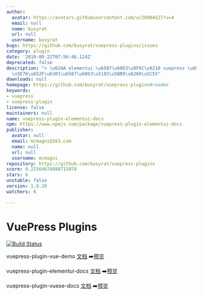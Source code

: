 ```yaml
---
author:
  avatar: https://avatars.githubusercontent.com/u/20984527?v=4
  email: null
  name: busyrat
  url: null
  username: busyrat
bugs: https://github.com/busyrat/vuepress-plugins/issues
category: plugin
date: '2019-08-22T07:56:46.124Z'
deprecated: false
description: "> \u628A elementui \u6587\u6863\u8F6C\u6210 vuepress \u6587\u6863\uFF0C\
  \u5E76\u652F\u6301\u6587\u6863\u5185\u5BB9\u6269\u5C55"
downloads: null
homepage: https://github.com/busyrat/vuepress-plugins#readme
keywords:
- vuepress
- vuepress-plugin
license: false
maintainers: null
name: vuepress-plugin-elementui-docs
npm: https://www.npmjs.com/package/vuepress-plugin-elementui-docs
publisher:
  avatar: null
  email: mcmagni@163.com
  name: null
  url: null
  username: mcmagni
repository: https://github.com/busyrat/vuepress-plugins
score: 0.22564674088715078
stars: 6
unstable: false
version: 1.0.20
watchers: 6

---
```


# VuePress Plugins

[![Build Status](https://travis-ci.org/busyrat/vuepress-plugins.svg?branch=master)](https://travis-ci.org/busyrat/vuepress-plugins)

vuepress-plugin-vue-demo
[文档](https://github.com/busyrat/vuepress-plugins/blob/master/packages/vue-demo/README.md) ➡️[预览](https://busyrat.github.io/vuepress-plugins/vue-demo/)


vuepress-plugin-elementui-docs
[文档](https://github.com/busyrat/vuepress-plugins/blob/master/packages/elementui-docs/README.md) ➡️[预览](https://busyrat.github.io/vuepress-plugins/elementui-docs/)


vuepress-plugin-vuese-docs
[文档](https://github.com/busyrat/vuepress-plugins/blob/master/packages/vuese-docs/README.md) ➡️[预览](https://busyrat.github.io/vuepress-plugins/vuese-docs/)
